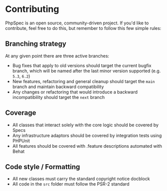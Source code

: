 Contributing
============

PhpSpec is an open source, community-driven project. If you'd like to contribute,
feel free to do this, but remember to follow this few simple rules:

Branching strategy
-------------------

At any given point there are three active branches:

* Bug fixes that apply to old versions should target the current bugfix branch, which will be named after the last minor 
version supported (e.g. `5.3`, `6.2`)
* New features, refactoring and general cleanup should target the `main` branch and maintain backward compatibility
* Any changes or refactoring that would introduce a backward incompatibility should target the `next` branch

Coverage
--------

- All classes that interact solely with the core logic should be covered by Specs
- Any infrastructure adaptors should be covered by integration tests using PHPUnit
- All features should be covered with .feature descriptions automated with Behat

Code style / Formatting
-----------------------

- All new classes must carry the standard copyright notice docblock
- All code in the `src` folder must follow the PSR-2 standard

